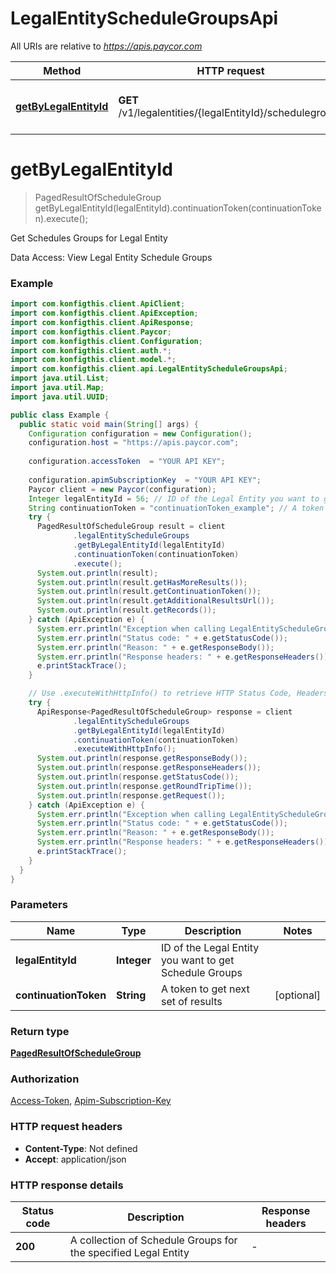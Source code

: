 # LegalEntityScheduleGroupsApi

All URIs are relative to *https://apis.paycor.com*

| Method | HTTP request | Description |
|------------- | ------------- | -------------|
| [**getByLegalEntityId**](LegalEntityScheduleGroupsApi.md#getByLegalEntityId) | **GET** /v1/legalentities/{legalEntityId}/schedulegroups | Get Schedules Groups for Legal Entity |


<a name="getByLegalEntityId"></a>
# **getByLegalEntityId**
> PagedResultOfScheduleGroup getByLegalEntityId(legalEntityId).continuationToken(continuationToken).execute();

Get Schedules Groups for Legal Entity

Data Access: View Legal Entity Schedule Groups

### Example
```java
import com.konfigthis.client.ApiClient;
import com.konfigthis.client.ApiException;
import com.konfigthis.client.ApiResponse;
import com.konfigthis.client.Paycor;
import com.konfigthis.client.Configuration;
import com.konfigthis.client.auth.*;
import com.konfigthis.client.model.*;
import com.konfigthis.client.api.LegalEntityScheduleGroupsApi;
import java.util.List;
import java.util.Map;
import java.util.UUID;

public class Example {
  public static void main(String[] args) {
    Configuration configuration = new Configuration();
    configuration.host = "https://apis.paycor.com";
    
    configuration.accessToken  = "YOUR API KEY";
    
    configuration.apimSubscriptionKey  = "YOUR API KEY";
    Paycor client = new Paycor(configuration);
    Integer legalEntityId = 56; // ID of the Legal Entity you want to get Schedule Groups
    String continuationToken = "continuationToken_example"; // A token to get next set of results
    try {
      PagedResultOfScheduleGroup result = client
              .legalEntityScheduleGroups
              .getByLegalEntityId(legalEntityId)
              .continuationToken(continuationToken)
              .execute();
      System.out.println(result);
      System.out.println(result.getHasMoreResults());
      System.out.println(result.getContinuationToken());
      System.out.println(result.getAdditionalResultsUrl());
      System.out.println(result.getRecords());
    } catch (ApiException e) {
      System.err.println("Exception when calling LegalEntityScheduleGroupsApi#getByLegalEntityId");
      System.err.println("Status code: " + e.getStatusCode());
      System.err.println("Reason: " + e.getResponseBody());
      System.err.println("Response headers: " + e.getResponseHeaders());
      e.printStackTrace();
    }

    // Use .executeWithHttpInfo() to retrieve HTTP Status Code, Headers and Request
    try {
      ApiResponse<PagedResultOfScheduleGroup> response = client
              .legalEntityScheduleGroups
              .getByLegalEntityId(legalEntityId)
              .continuationToken(continuationToken)
              .executeWithHttpInfo();
      System.out.println(response.getResponseBody());
      System.out.println(response.getResponseHeaders());
      System.out.println(response.getStatusCode());
      System.out.println(response.getRoundTripTime());
      System.out.println(response.getRequest());
    } catch (ApiException e) {
      System.err.println("Exception when calling LegalEntityScheduleGroupsApi#getByLegalEntityId");
      System.err.println("Status code: " + e.getStatusCode());
      System.err.println("Reason: " + e.getResponseBody());
      System.err.println("Response headers: " + e.getResponseHeaders());
      e.printStackTrace();
    }
  }
}

```

### Parameters

| Name | Type | Description  | Notes |
|------------- | ------------- | ------------- | -------------|
| **legalEntityId** | **Integer**| ID of the Legal Entity you want to get Schedule Groups | |
| **continuationToken** | **String**| A token to get next set of results | [optional] |

### Return type

[**PagedResultOfScheduleGroup**](PagedResultOfScheduleGroup.md)

### Authorization

[Access-Token](../README.md#Access-Token), [Apim-Subscription-Key](../README.md#Apim-Subscription-Key)

### HTTP request headers

 - **Content-Type**: Not defined
 - **Accept**: application/json

### HTTP response details
| Status code | Description | Response headers |
|-------------|-------------|------------------|
| **200** | A collection of Schedule Groups for the specified Legal Entity |  -  |

